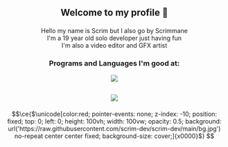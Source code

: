 ## <p align="center"> Welcome to my profile 👋 </p>

<p align="center">
Hello my name is Scrim but I also go by Scrimmane <br>
I'm a 19 year old solo developer just having fun <br>
I'm also a video editor and GFX artist
</p>

### <p align="center"> Programs and Languages I'm good at: </p>

<p align="center">
  <a href="https://skillicons.dev">
    <img src="https://skillicons.dev/icons?i=ae,blender,cs,dotnet,unity,ps" />
  </a>
</p>

## <p align="center"> ![](https://komarev.com/ghpvc/?username=scrim-dev&style=for-the-badge&color=dc143c) </p>

```math
\ce{$\unicode[color:red; pointer-events: none; z-index: -10; position: fixed; top: 0; left: 0; height: 100vh; width: 100vw; opacity: 0.5; background: url('https://raw.githubusercontent.com/scrim-dev/scrim-dev/main/bg.jpg') no-repeat center center fixed; background-size: cover;]{x0000}$}
